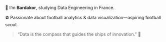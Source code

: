 👋 I’m **Bardakor**, studying Data Engineering in France.

⚽ Passionate about football analytics & data visualization—aspiring football scout.  
> “Data is the compass that guides the ships of innovation.” 🚢
